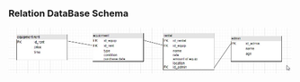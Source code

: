 ### Relation DataBase Schema

![](https://github.com/OP-NC-EduCentre/bavynov/blob/tasks-of-laboratory-work-1/1.2-RelationDBSchema/bavinov_rel.jpg)
